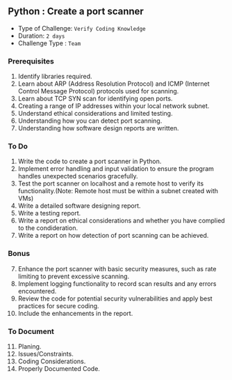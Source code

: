 ## Python : Create a port scanner

- Type of Challenge: `Verify Coding Knowledge` 
- Duration: `2 days`
- Challenge Type : `Team`

### Prerequisites

1. Identify libraries required.
2. Learn about ARP (Address Resolution Protocol) and ICMP (Internet Control Message Protocol) protocols used for scanning. 
3. Learn about TCP SYN scan for identifying open ports.
4. Creating a range of IP addresses within your local network subnet.
5. Understand ethical considerations and limited testing.
6. Understanding how you can detect port scanning.
7. Understanding how software design reports are written.


### To Do

1. Write the code to create a port scanner in Python.
2. Implement error handling and input validation to ensure the program handles unexpected scenarios gracefully.
2. Test the port scanner on localhost and a remote host to verify its functionality.(Note: Remote host must be within a subnet created with VMs)
3. Write a detailed software designing report.
4. Write a testing report.
5. Write a report on ethical considerations and whether you have complied to the condideration.
6. Write a report on how detection of port scanning can be achieved.

### Bonus

7. Enhance the port scanner with basic security measures, such as rate limiting to prevent excessive scanning.
8. Implement logging functionality to record scan results and any errors encountered.
9. Review the code for potential security vulnerabilities and apply best practices for secure coding.
10. Include the enhancements in the report.

### To Document

11. Planing.
12. Issues/Constraints.
13. Coding Considerations.
14. Properly Documented Code.




